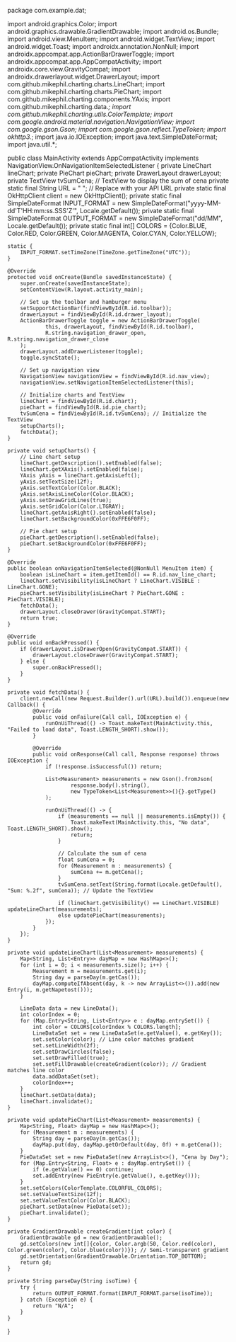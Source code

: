 package com.example.dat;

import android.graphics.Color;
import android.graphics.drawable.GradientDrawable;
import android.os.Bundle;
import android.view.MenuItem;
import android.widget.TextView;
import android.widget.Toast;
import androidx.annotation.NonNull;
import androidx.appcompat.app.ActionBarDrawerToggle;
import androidx.appcompat.app.AppCompatActivity;
import androidx.core.view.GravityCompat;
import androidx.drawerlayout.widget.DrawerLayout;
import com.github.mikephil.charting.charts.LineChart;
import com.github.mikephil.charting.charts.PieChart;
import com.github.mikephil.charting.components.YAxis;
import com.github.mikephil.charting.data.*;
import com.github.mikephil.charting.utils.ColorTemplate;
import com.google.android.material.navigation.NavigationView;
import com.google.gson.Gson;
import com.google.gson.reflect.TypeToken;
import okhttp3.*;
import java.io.IOException;
import java.text.SimpleDateFormat;
import java.util.*;

public class MainActivity extends AppCompatActivity implements NavigationView.OnNavigationItemSelectedListener {
    private LineChart lineChart;
    private PieChart pieChart;
    private DrawerLayout drawerLayout;
    private TextView tvSumCena; // TextView to display the sum of cena
    private static final String URL = " "; // Replace with your API URL
    private static final OkHttpClient client = new OkHttpClient();
    private static final SimpleDateFormat INPUT_FORMAT = new SimpleDateFormat("yyyy-MM-dd'T'HH:mm:ss.SSS'Z'", Locale.getDefault());
    private static final SimpleDateFormat OUTPUT_FORMAT = new SimpleDateFormat("dd/MM", Locale.getDefault());
    private static final int[] COLORS = {Color.BLUE, Color.RED, Color.GREEN, Color.MAGENTA, Color.CYAN, Color.YELLOW};

    static {
        INPUT_FORMAT.setTimeZone(TimeZone.getTimeZone("UTC"));
    }

    @Override
    protected void onCreate(Bundle savedInstanceState) {
        super.onCreate(savedInstanceState);
        setContentView(R.layout.activity_main);

        // Set up the toolbar and hamburger menu
        setSupportActionBar(findViewById(R.id.toolbar));
        drawerLayout = findViewById(R.id.drawer_layout);
        ActionBarDrawerToggle toggle = new ActionBarDrawerToggle(
                this, drawerLayout, findViewById(R.id.toolbar),
                R.string.navigation_drawer_open, R.string.navigation_drawer_close
        );
        drawerLayout.addDrawerListener(toggle);
        toggle.syncState();

        // Set up navigation view
        NavigationView navigationView = findViewById(R.id.nav_view);
        navigationView.setNavigationItemSelectedListener(this);

        // Initialize charts and TextView
        lineChart = findViewById(R.id.chart);
        pieChart = findViewById(R.id.pie_chart);
        tvSumCena = findViewById(R.id.tvSumCena); // Initialize the TextView
        setupCharts();
        fetchData();
    }

    private void setupCharts() {
        // Line chart setup
        lineChart.getDescription().setEnabled(false);
        lineChart.getXAxis().setEnabled(false);
        YAxis yAxis = lineChart.getAxisLeft();
        yAxis.setTextSize(12f);
        yAxis.setTextColor(Color.BLACK);
        yAxis.setAxisLineColor(Color.BLACK);
        yAxis.setDrawGridLines(true);
        yAxis.setGridColor(Color.LTGRAY);
        lineChart.getAxisRight().setEnabled(false);
        lineChart.setBackgroundColor(0xFFE6F0FF);

        // Pie chart setup
        pieChart.getDescription().setEnabled(false);
        pieChart.setBackgroundColor(0xFFE6F0FF);
    }

    @Override
    public boolean onNavigationItemSelected(@NonNull MenuItem item) {
        boolean isLineChart = item.getItemId() == R.id.nav_line_chart;
        lineChart.setVisibility(isLineChart ? LineChart.VISIBLE : LineChart.GONE);
        pieChart.setVisibility(isLineChart ? PieChart.GONE : PieChart.VISIBLE);
        fetchData();
        drawerLayout.closeDrawer(GravityCompat.START);
        return true;
    }

    @Override
    public void onBackPressed() {
        if (drawerLayout.isDrawerOpen(GravityCompat.START)) {
            drawerLayout.closeDrawer(GravityCompat.START);
        } else {
            super.onBackPressed();
        }
    }

    private void fetchData() {
        client.newCall(new Request.Builder().url(URL).build()).enqueue(new Callback() {
            @Override
            public void onFailure(Call call, IOException e) {
                runOnUiThread(() -> Toast.makeText(MainActivity.this, "Failed to load data", Toast.LENGTH_SHORT).show());
            }

            @Override
            public void onResponse(Call call, Response response) throws IOException {
                if (!response.isSuccessful()) return;

                List<Measurement> measurements = new Gson().fromJson(
                        response.body().string(),
                        new TypeToken<List<Measurement>>(){}.getType()
                );

                runOnUiThread(() -> {
                    if (measurements == null || measurements.isEmpty()) {
                        Toast.makeText(MainActivity.this, "No data", Toast.LENGTH_SHORT).show();
                        return;
                    }

                    // Calculate the sum of cena
                    float sumCena = 0;
                    for (Measurement m : measurements) {
                        sumCena += m.getCena();
                    }
                    tvSumCena.setText(String.format(Locale.getDefault(), "Sum: %.2f", sumCena)); // Update the TextView

                    if (lineChart.getVisibility() == LineChart.VISIBLE) updateLineChart(measurements);
                    else updatePieChart(measurements);
                });
            }
        });
    }

    private void updateLineChart(List<Measurement> measurements) {
        Map<String, List<Entry>> dayMap = new HashMap<>();
        for (int i = 0; i < measurements.size(); i++) {
            Measurement m = measurements.get(i);
            String day = parseDay(m.getCas());
            dayMap.computeIfAbsent(day, k -> new ArrayList<>()).add(new Entry(i, m.getNapetost()));
        }

        LineData data = new LineData();
        int colorIndex = 0;
        for (Map.Entry<String, List<Entry>> e : dayMap.entrySet()) {
            int color = COLORS[colorIndex % COLORS.length];
            LineDataSet set = new LineDataSet(e.getValue(), e.getKey());
            set.setColor(color); // Line color matches gradient
            set.setLineWidth(2f);
            set.setDrawCircles(false);
            set.setDrawFilled(true);
            set.setFillDrawable(createGradient(color)); // Gradient matches line color
            data.addDataSet(set);
            colorIndex++;
        }
        lineChart.setData(data);
        lineChart.invalidate();
    }

    private void updatePieChart(List<Measurement> measurements) {
        Map<String, Float> dayMap = new HashMap<>();
        for (Measurement m : measurements) {
            String day = parseDay(m.getCas());
            dayMap.put(day, dayMap.getOrDefault(day, 0f) + m.getCena());
        }
        PieDataSet set = new PieDataSet(new ArrayList<>(), "Cena by Day");
        for (Map.Entry<String, Float> e : dayMap.entrySet()) {
            if (e.getValue() == 0) continue;
            set.addEntry(new PieEntry(e.getValue(), e.getKey()));
        }
        set.setColors(ColorTemplate.COLORFUL_COLORS);
        set.setValueTextSize(12f);
        set.setValueTextColor(Color.BLACK);
        pieChart.setData(new PieData(set));
        pieChart.invalidate();
    }

    private GradientDrawable createGradient(int color) {
        GradientDrawable gd = new GradientDrawable();
        gd.setColors(new int[]{color, Color.argb(50, Color.red(color), Color.green(color), Color.blue(color))}); // Semi-transparent gradient
        gd.setOrientation(GradientDrawable.Orientation.TOP_BOTTOM);
        return gd;
    }

    private String parseDay(String isoTime) {
        try {
            return OUTPUT_FORMAT.format(INPUT_FORMAT.parse(isoTime));
        } catch (Exception e) {
            return "N/A";
        }
    }
}
